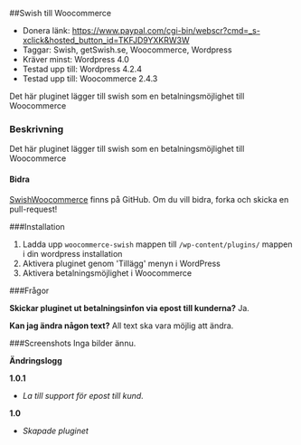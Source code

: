 ##Swish till Woocommerce
* Donera länk: https://www.paypal.com/cgi-bin/webscr?cmd=_s-xclick&hosted_button_id=TKFJD9YXKRW3W
* Taggar: Swish, getSwish.se, Woocommerce, Wordpress
* Kräver minst: Wordpress 4.0
* Testad upp till: Wordpress 4.2.4
* Testad upp till: Woocommerce 2.4.3

Det här pluginet lägger till swish som en betalningsmöjlighet till Woocommerce

### Beskrivning
Det här pluginet lägger till swish som en betalningsmöjlighet till Woocommerce

#### Bidra
[SwishWoocommerce](https://github.com/hedqvist/SwishWoocommerce) finns på GitHub. Om du vill bidra, forka och skicka en pull-request!

###Installation

1. Ladda upp `woocommerce-swish` mappen till `/wp-content/plugins/` mappen i din wordpress installation
2. Aktivera pluginet genom 'Tillägg' menyn i WordPress
3. Aktivera betalningsmöjlighet i Woocommerce

###Frågor

**Skickar pluginet ut betalningsinfon via epost till kunderna?**
Ja.

**Kan jag ändra någon text?**
All text ska vara möjlig att ändra.

###Screenshots
Inga bilder ännu.

**Ändringslogg**

**1.0.1**
* *La till support för epost till kund.*

**1.0**
* *Skapade pluginet*
